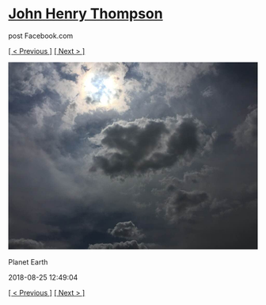 # [John Henry Thompson](../README.md)
post Facebook.com

[[ < Previous ]](2018-08-26-3.md) [[ Next > ]](2018-08-22-1.md)

[![](../media/2018-08-25/Timeline-Photos-Planet-Earth.jpg)](../README.md)

Planet Earth

2018-08-25 12:49:04

[[ < Previous ]](2018-08-26-3.md) [[ Next > ]](2018-08-22-1.md)